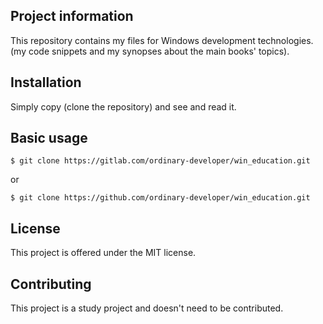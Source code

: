 ﻿Project information
-------------------

This repository contains my files for Windows development technologies.
(my code snippets and my synopses about the main books' topics).


Installation
------------

Simply copy (clone the repository) and see and read it.

 
Basic usage
-----------
 
```
$ git clone https://gitlab.com/ordinary-developer/win_education.git 
```

or

```
$ git clone https://github.com/ordinary-developer/win_education.git
```

 
License
-------

This project is offered under the MIT license.


Contributing
------------

This project is a study project and doesn't need to be contributed.
